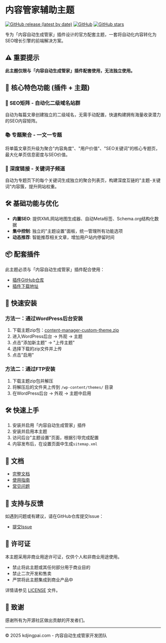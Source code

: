 # 内容管家辅助主题

[![GitHub release (latest by date)](https://img.shields.io/github/v/release/pptt121212/content-manager-custom-theme)](https://github.com/pptt121212/content-manager-custom-theme/releases)
[![GitHub](https://img.shields.io/github/license/pptt121212/content-manager-custom-theme)](https://github.com/pptt121212/content-manager-custom-theme/blob/main/LICENSE)
[![GitHub stars](https://img.shields.io/github/stars/pptt121212/content-manager-custom-theme)](https://github.com/pptt121212/content-manager-custom-theme/stargazers)

专为「内容自动生成管家」插件设计的官方配套主题，一套将自动化内容转化为SEO增长引擎的前端解决方案。

## ⚠️ 重要提示

**此主题仅限与「内容自动生成管家」插件配套使用，无法独立使用。**

## 🎯 核心特色功能 (插件 + 主题)

### 🔗 SEO矩阵 - 自动化二级域名站群
自动为每篇文章创建独立的二级域名，无需手动配置，快速构建拥有海量收录潜力的SEO内容矩阵。

### 📚 专题聚合 - 一文一专题
将单篇文章页升级为聚合"内容角度"、"用户价值"、"SEO关键词"的核心专题页，最大化单页信息密度与SEO价值。

### 🔄 深度链接 - 关键词子频道
自动为专题页下的每个关键词生成独立的聚合列表页，构建深度互链的"主题-关键词"内容簇，提升网站权重。

## 🛠 基础功能与优化

- **内置SEO**: 提供XML网站地图生成器、自动Meta标签、Schema.org结构化数据
- **集中控制**: 独立的"主题设置"面板，统一管理所有功能选项
- **动态推荐**: 智能推荐相关文章，增加用户站内停留时间

## 📦 配套插件

此主题必须与「内容自动生成管家」插件配合使用：

- [插件GitHub仓库](https://github.com/pptt121212/content-auto-manager)
- [插件下载地址](https://github.com/pptt121212/content-auto-manager/releases)

## 🚀 快速安装

### 方法一：通过WordPress后台安装
1. 下载主题zip包：[content-manager-custom-theme.zip](https://github.com/pptt121212/content-manager-custom-theme/releases/download/v1.0.1/content-manager-custom-theme.zip)
2. 进入WordPress后台 → 外观 → 主题
3. 点击"添加新主题" → "上传主题"
4. 选择下载的zip文件并上传
5. 点击"启用"

### 方法二：通过FTP安装
1. 下载主题zip包并解压
2. 将解压后的文件夹上传到 `/wp-content/themes/` 目录
3. 在WordPress后台 → 外观 → 主题中启用

## 🛠 快速上手

1. 安装并启用「内容自动生成管家」插件
2. 安装并启用本主题
3. 访问后台"主题设置"页面，根据引导完成配置
4. 内容发布后，在设置页面中生成`sitemap.xml`

## 📖 文档

- [完整文档](https://github.com/pptt121212/content-manager-custom-theme/blob/main/docs/index.md)
- [使用指南](https://github.com/pptt121212/content-manager-custom-theme/wiki)
- [常见问题](https://github.com/pptt121212/content-manager-custom-theme/wiki/FAQ)

## 🐛 支持与反馈

如遇到问题或有建议，请在GitHub仓库提交Issue：
- [提交Issue](https://github.com/pptt121212/content-manager-custom-theme/issues)

## 📄 许可证

本主题采用非商业用途许可证，仅供个人和非商业用途使用。

- 禁止将此主题或其任何部分用于商业目的
- 禁止二次开发和售卖
- 严禁将此主题集成到商业产品中

详情请参见 [LICENSE](LICENSE) 文件。

## 🙏 致谢

感谢所有为开源社区做出贡献的开发者们。

---

© 2025 kdjingpai.com - 内容自动生成管家开发团队
